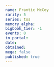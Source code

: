 ```yaml
---
name: Frantic McCoy
rarity: 5
series: tos
memory_alpha:
bigbook_tier: -1
events: 0
in_portal:
date:
obtained:
mega: false
published: true
---
```



